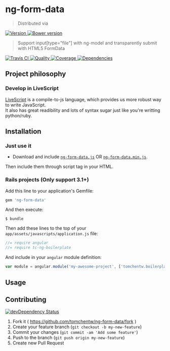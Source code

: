 # ng-form-data
> Distributed via

[![Version     ](https://img.shields.io/gem/v/ng-form-data.svg)                                     ](https://rubygems.org/gems/ng-form-data)
[![Bower version](https://badge.fury.io/bo/ng-form-data.svg)                                        ](https://badge.fury.io/bo/ng-form-data)

> Support input[type="file"] with ng-model and transparently submit with HTML5 FormData

[![Travis CI   ](https://travis-ci.org/tomchentw/ng-form-data.svg?branch=master)                    ](https://travis-ci.org/tomchentw/ng-form-data)
[![Quality     ](https://img.shields.io/codeclimate/github/tomchentw/ng-form-data.svg)              ](https://codeclimate.com/github/tomchentw/ng-form-data)
[![Coverage    ](https://img.shields.io/coveralls/tomchentw/ng-form-data.svg)                       ](https://coveralls.io/r/tomchentw/ng-form-data)
[![Dependencies](https://gemnasium.com/tomchentw/ng-form-data.svg)                                  ](https://gemnasium.com/tomchentw/ng-form-data)


## Project philosophy

### Develop in LiveScript
[LiveScript](http://livescript.net/) is a compile-to-js language, which provides us more robust way to write JavaScript.  
It also has great readibility and lots of syntax sugar just like you're writting python/ruby.


## Installation

### Just use it

* Download and include [`ng-form-data.js`](https://github.com/tomchentw/ng-form-data/blob/master/ng-form-data.js) OR [`ng-form-data.min.js`](https://github.com/tomchentw/ng-form-data/blob/master/ng-form-data.min.js).  

Then include them through script tag in your HTML.

### **Rails** projects (Only support 3.1+)

Add this line to your application's Gemfile:

```ruby
gem 'ng-form-data'
```

And then execute:

    $ bundle

Then add these lines to the top of your `app/assets/javascripts/application.js` file:

```javascript
//= require angular
//= require tc-ng-boilerplate
```

And include in your `angular` module definition:

```javascript
var module = angular.module('my-awesome-project', ['tomchentw.boilerplate']).
```


## Usage


## Contributing

[![devDependency Status](https://david-dm.org/tomchentw/ng-form-data/dev-status.svg?theme=shields.io)](https://david-dm.org/tomchentw/ng-form-data#info=devDependencies)

1. Fork it ( https://github.com/tomchentw/ng-form-data/fork )
2. Create your feature branch (`git checkout -b my-new-feature`)
3. Commit your changes (`git commit -am 'Add some feature'`)
4. Push to the branch (`git push origin my-new-feature`)
5. Create new Pull Request
